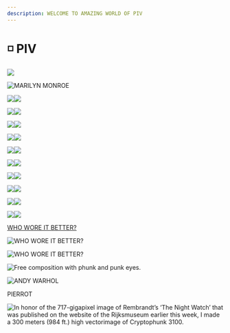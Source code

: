 ```yaml
---
description: WELCOME TO AMAZING WORLD OF PIV
---
```


# ◽ PIV

![](<../../.gitbook/assets/FI1eQT9XsAUwCn2 (1).jpeg>)

![MARILYN MONROE](../../.gitbook/assets/FH3ZNK-X0AEcVNN.jpeg)

![](../../.gitbook/assets/FIv\_VkCXoAIEZNJ.jpeg)![](../../.gitbook/assets/FIv\_YQMWUAE2DNF.jpeg)

![](<../../.gitbook/assets/image (20).png>)![](<../../.gitbook/assets/image (19) (1).png>)

![](<../../.gitbook/assets/image (10).png>)![](<../../.gitbook/assets/image (5).png>)

![](<../../.gitbook/assets/image (13).png>)![](<../../.gitbook/assets/image (9) (1).png>)

![](<../../.gitbook/assets/image (2).png>)![](<../../.gitbook/assets/image (15).png>)

![](<../../.gitbook/assets/image (8).png>)![](<../../.gitbook/assets/image (4).png>)

![](<../../.gitbook/assets/image (14).png>)![](<../../.gitbook/assets/image (16).png>)

![](<../../.gitbook/assets/image (3).png>)![](<../../.gitbook/assets/image (6).png>)

![](<../../.gitbook/assets/image (12).png>)![](<../../.gitbook/assets/image (18) (1).png>)

![](<../../.gitbook/assets/image (7).png>)![](<../../.gitbook/assets/image (1).png>)

[WHO WORE IT BETTER?](https://twitter.com/piv\_piv/status/1480557710626197508?s=20\&t=\_lc0IEIuVeEzKlmIQy7CRw)

![WHO WORE IT BETTER?](../../.gitbook/assets/FIRNma1XsA0ym6L.jpeg)

![WHO WORE IT BETTER?](../../.gitbook/assets/FIV-4oJXMA42\_j1.jpeg)

![Free composition with phunk and punk eyes.](<../../.gitbook/assets/image (19).png>)

![ANDY WARHOL](<../../.gitbook/assets/image (21).png>)

<img src="../../.gitbook/assets/image (9).png" alt="" data-size="original"><img src="../../.gitbook/assets/image (18).png" alt="" data-size="line">\
PIERROT

![In honor of the 717-gigapixel image of Rembrandt’s ‘The Night Watch’ that was published on the website of the Rijksmuseum earlier this week, I made a 300 meters (984 ft.) high vectorimage of Cryptophunk 3100.](../../.gitbook/assets/FIpjMBBWUAMNZxZ.jpeg)

